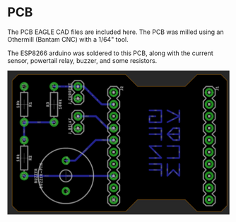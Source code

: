 # PCB

The PCB EAGLE CAD files are included here. The PCB was milled using an Othermill (Bantam CNC) with a 1/64" tool.

The ESP8266 arduino was soldered to this PCB, along with the current sensor, powertail relay, buzzer, and some resistors.

![Rendering](./renderings/rendering.png)
